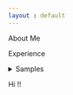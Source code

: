 ```yaml
---
layout : default
---
```


About Me

Experience

<details>
<summary>Samples</summary>

    - markdown list 1

        - nested list 1
    
        - nested list 2
    
    - markdown list 2

</details>

Hi !!

